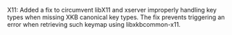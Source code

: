 X11: Added a fix to circumvent libX11 and xserver improperly handling key types
when missing XKB canonical key types.
The fix prevents triggering an error when retrieving such keymap using libxkbcommon-x11.
